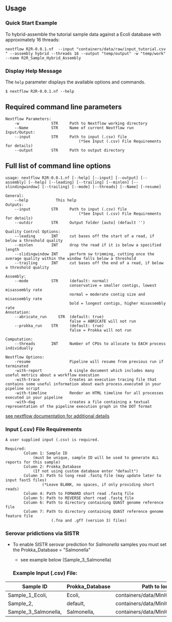 Usage
-----

### Quick Start Example

To hybrid-assemble the tutorial sample data against a Ecoli database with approximately 16 threads:
```
nextflow R2R-0.0.1.nf  --input "containers/data/raw/input_tutorial.csv " --assembly hybrid --threads 16 --output "temp/output" -w "temp/work" --name R2R_Sample_Hybrid_Assembly
```

### Display Help Message

The `help` parameter displays the available options and commands.
```
$ nextflow R2R-0.0.1.nf --help
```

## Required command line parameters
    Nextflow Parameters:
        -w              STR     Path to Nextflow working directory
        --Name          STR     Name of current Nextflow run
    Input/Output:
        --input         STR     Path to input (.csv) file 
                                    (*See Input (.csv) File Requirements for details)
        --output        STR     Path to output directory
   
## Full list of command line options
    usage: nextflow R2R-0.0.1.nf [--help] [--input] [--output] [--assembly] [--help] [--leading] [--trailing] [--minlen] [--slindingwindow] [--trailing] [--mode] [--threads] [--Name] [-resume]

    General:
        --help            This help
    Outputs:
        --input         STR     Path to input (.csv) file
                                    (*See Input (.csv) File Requirements for details)
        --outdir        STR     Output folder [auto] (default '')
        
    Quality Control Options:
        --leading       INT     cut bases off the start of a read, if below a threshold quality 
        --minlen        INT     drop the read if it is below a specified length 
        --slidingwindow INT     perform sw trimming, cutting once the average quality within the window falls below a threshold 
        --trailing      INT     cut bases off the end of a read, if below a threshold quality 

    Assembly: 
        --mode          STR     (default: normal)
                                conservative = smaller contigs, lowest misassembly rate
                                normal = moderate contig size and misassembly rate
                                bold = longest contigs, higher misassembly rate                              
    Annotation: 
        --abricate_run     STR  (default: true)
                                false = ABRICATE will not run
        --prokka_run    STR     (default: true)
                                false = Prokka will not run
                                    
    Computation:
        --threads       INT     Number of CPUs to allocate to EACH process individually 
        
    Nextflow Options: 
        -resume                 Pipeline will resume from previous run if terminated
        -with-report            A single document which includes many useful metrics about a workflow execution
        -with-trace             Creates an execution tracing file that contains some useful information about each process.executed in your pipeline script
        -with-timeline          Render an HTML timeline for all processes executed in your pipeline
        -with-dag               creates a file containing a textual representation of the pipeline execution graph in the DOT format     
[see nextflow documentation for additional details](https://www.nextflow.io/docs/latest/tracing.html)

### Input (.csv) File Requirements
    A user supplied input (.csv) is required.
    
    Required:
            Column 1: Sample ID 
                (must be unique, sample ID will be used to generate ALL reports for this sample)
            Column 2: Prokka_Database
                (If not using custom database enter "default")
            Column 3: Path to long read .fastq file (may update later to input fast5 files)
                    (*Leave BLANK, no spaces, if only providing short reads)
            Column 4: Path to FORWARD short read .fastq file
            Column 5: Path to REVERSE short read .fastq file
            Column 6: Path to directory containing QUAST genome reference file
            Column 7: Path to directory containing QUAST reference genome feature file
                        (.fna and .gff (version 3) files)

### Serovar pridictions via SISTR
- To enable SISTR serovar prediction for *Salmonella* samples you must set the Prokka_Database = "Salmonella" 
    - see example below (Sample_3_Salmonella)

  ### Example Input (.csv) File:

| Sample ID | Prokka_Database | Path to long read fastq file |  Path to FORWARD short read fastq file |  Path to REVERSE short read fastq file | Path to QUAST genome reference file | Path to QUAST genome feature file |
| --------- | ----------- | ----------- | ----------- | ----------- | ----------- | ----------- |
| Sample_1_Ecoli, | Ecoli, | containers/data/MinION/sample1_minion_001.fq, | containers/data/illumina/sample1_R1_001.fq, | containers/data/illumina/sample1_R2_001.fq, | containers/data/quast_references/ecoli_k12.fna, | containers/data/quast_references/ecoli_k12.gff |
| Sample_2, | default, | containers/data/MinION/sample2_minion_001.fq, | containers/data/illumina/sample2_R1_001.fq, | containers/data/illumina/sample2_R2_001.fq, | containers/data/quast_references/ecoli_k12.fna, | containers/data/quast_references/ecoli_k12.gff |
| Sample_3_Salmonella, | Salmonella, | containers/data/MinION/sample3_minion_001.fq, | containers/data/illumina/sample3_R1_001.fq, | containers/data/illumina/sample3_R2_001.fq, | containers/data/quast_references/ecoli_k12.fna, | containers/data/quast_references/ecoli_k12.gff |

                    

```

